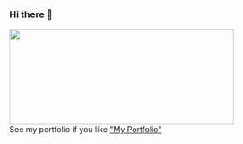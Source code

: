 ### Hi there 👋

<!--
**Naoki0618/Naoki0618** is a ✨ _special_ ✨ repository because its `README.md` (this file) appears on your GitHub profile.

Here are some ideas to get you started:

- 🔭 I’m currently working on ...
- 🌱 I’m currently learning ...
- 👯 I’m looking to collaborate on ...
- 🤔 I’m looking for help with ...
- 💬 Ask me about ...
- 📫 How to reach me: ...
- 😄 Pronouns: ...
- ⚡ Fun fact: ...
-->
<!--
<a href="https://github.com/noknok06">
  <img width="400px" height="170px" src="https://github-readme-stats.vercel.app/api?username=noknok06&count_private=true&show_icons=true&theme=dracula" />
</a>
-->
<a href="https://github.com/noknok06">
  <img width="400px" height="170px" src="https://github-readme-stats.vercel.app/api/top-langs/?username=noknok06&layout=compact&theme=dracula" />
</a>

<br>
See my portfolio if you like 
<a href="https://naoki0618.github.io/Portfolio/">
  "My Portfolio"
</a>
